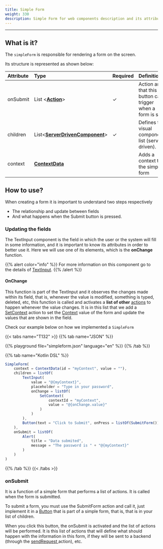 ```yaml
---
title: Simple Form
weight: 330
description: Simple Form for web components description and its attributes
---
```


---

## What is it?

The `simpleForm` is responsible for rendering a form on the screen. 

Its structure is represented as shown below:

| Attribute | Type | Required | Definition |
| :--- | :--- | :--- | :--- |
| ​onSubmit | List &lt;[**Action**](https://app.gitbook.com/@zup-products/s/beagle/~/drafts/-MJgKhvyrHFMgUm8zhug/v/v1.0-en/api/actions)&gt; |  ✓ | Action array that this button can trigger when a form is sent. |
| children | List&lt;[**ServerDrivenComponent**](https://app.gitbook.com/@zup-products/s/beagle/~/drafts/-MJgKhvyrHFMgUm8zhug/v/v1.0-en/api/components)&gt; |  ✓ | Defines the visual components list \(server driven\). |
| context | **​**[**ContextData**](https://docs.usebeagle.io/api/contexto)**​** | ​ | Adds a context to the simple form |

## How to use? 

When creating a form it is important to understand two steps respectively 

* The relationship and update between fields 
* And what happens when the Submit button is pressed. 

### Updating the fields 

The TextInput component is the field in which the user or the system will fill in some information, and it is important to know its attributes in order to better use it. Here we will use one of its elements, which is the **onChange** function. 

{{% alert color="info" %}}
For more information on this component go to the details of [TextInput](../../../../../ui/textinput). 
{{% /alert %}}

#### OnChange 

This function is part of the TextInput and it observes the changes made within its field, that is, whenever the value is modified, something is typed, deleted, etc, this function is called and activates a **list of other** [actions](../../../../../actions/) to happen whenever the value changes. It is in this list that we add a [SetContext](../../../../../actions/setcontext) action to set the [Context](../../../../../context/) value of the form and update the values ​​that are shown in the field. 

Check our example below on how we implemented a `SimpleForm` 

{{< tabs name="T132" >}}
{{% tab name="JSON" %}}
<!-- json-playground:simpleform.json
 {
  "_beagleComponent_":"beagle:simpleForm",
  "context":{
    "id":"myContext",
    "value":""
  },
  "onSubmit":[
    {
      "_beagleAction_":"beagle:alert",
      "title":"Data submited",
      "message":"The password is @{myContext}"
    }
  ],
  "children":[
    {
      "_beagleComponent_":"beagle:textInput",
      "value":"@{myContext}",
      "placeholder":"Type in your password",
      "onChange":[
        {
          "_beagleAction_":"beagle:setContext",
          "contextId":"myContext",
          "value":"@{onChange.value}"
        }
      ]
    },
    {
      "_beagleComponent_":"beagle:button",
      "text":"Click to Submit",
      "onPress":[
        {
          "_beagleAction_":"beagle:submitForm"
        }
      ]
    }
  ]
}
-->
{{% playground file="simpleform.json" language="en" %}}
{{% /tab %}}

{{% tab name="Kotlin DSL" %}}
```javascript
SimpleForm(
    context = ContextData(id = "myContext", value = ""),
    children = listOf(
        TextInput(
            value = "@{myContext}",
            placeholder = "Type in your password",
            onChange = listOf(
                SetContext(
                    contextId = "myContext",
                    value = "@{onChange.value}"
                )
            )
        ),
        Button(text = "Click to Submit", onPress = listOf(SubmitForm()))
    ),
    onSubmit = listOf(
        Alert(
            title = "Data submited", 
            message = "The password is " + "@{myContext}" 
        )
    )
)

```
{{% /tab %}}
{{< /tabs >}}

### onSubmit 

It is a function of a simple form that performs a list of actions. It is called when the form is submitted. 

To submit a form, you must use the SubmitForm action and call it, just implement it in a [Button](../../../ui/button) that is part of a simple form, that is, that is in your list of children. 

When you click this button, the onSubmit is activated and the list of actions will be performed. It is this list of actions that will define what should happen with the information in this form, if they will be sent to a backend \(through the [sendRequest ](../../../actions/sendrequest)action\), etc.

